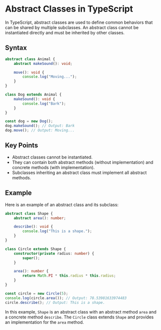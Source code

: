 # Abstract Classes in TypeScript

In TypeScript, abstract classes are used to define common behaviors that can be shared by multiple subclasses. An abstract class cannot be instantiated directly and must be inherited by other classes.

## Syntax

```typescript
abstract class Animal {
    abstract makeSound(): void;

    move(): void {
        console.log("Moving...");
    }
}

class Dog extends Animal {
    makeSound(): void {
        console.log("Bark");
    }
}

const dog = new Dog();
dog.makeSound(); // Output: Bark
dog.move(); // Output: Moving...
```

## Key Points

- Abstract classes cannot be instantiated.
- They can contain both abstract methods (without implementation) and concrete methods (with implementation).
- Subclasses inheriting an abstract class must implement all abstract methods.

## Example

Here is an example of an abstract class and its subclass:

```typescript
abstract class Shape {
    abstract area(): number;

    describe(): void {
        console.log("This is a shape.");
    }
}

class Circle extends Shape {
    constructor(private radius: number) {
        super();
    }

    area(): number {
        return Math.PI * this.radius * this.radius;
    }
}

const circle = new Circle(5);
console.log(circle.area()); // Output: 78.53981633974483
circle.describe(); // Output: This is a shape.
```

In this example, `Shape` is an abstract class with an abstract method `area` and a concrete method `describe`. The `Circle` class extends `Shape` and provides an implementation for the `area` method.